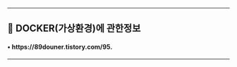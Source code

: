 <hr>
<p align="center">
<h2 align="left"> 📢 DOCKER(가상환경)에 관한정보 </h2>
<h4> • https://89douner.tistory.com/95.<br/>
   </h4>
<hr>
<br/>
